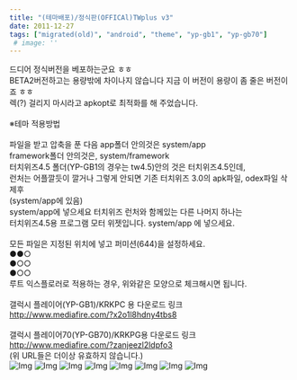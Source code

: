 ```yaml
---
title: "(테마배포)/정식판(OFFICAl)TWplus v3"
date: 2011-12-27
tags: ["migrated(old)", "android", "theme", "yp-gb1", "yp-gb70"]
 # image: ''
---
```


드디어 정식버전을 베포하는군요 ㅎㅎ<br>
BETA2버전하고는 용량밖에 차이나지 않습니다 지금 이 버전이 용량이 좀 줄은 버전이죠 ㅎㅎ<br>
렉(?) 걸리지 마시라고 apkopt로 최적화를 해 주었습니다.<br>
<br>
※테마 적용방법<br>
<br>
파일을 받고 압축을 푼 다음 app폴더 안의것은 system/app<br>
framework폴더 안의것은, system/framework<br>
터치위즈4.5 폴더(YP-GB1의 경우는 tw4.5)안의 것은 터치위즈4.5인데,<br>
런처는 어플깔듯이 깔거나 그렇게 안되면 기존 터치위즈 3.0의 apk파일, odex파일 삭제후<br>
(system/app에 있음)<br>
system/app에 넣으세요 터치위즈 런처와 함께있는 다른 나머지 하나는<br>
터치위즈4.5용 프로그램 모터 위젯입니다. system/app 에 넣으세요.<br>
<br>
모든 파일은 지정된 위치에 넣고 퍼미션(644)을 설정하세요.<br>
●●○<br>
●○○<br>
●○○<br>
루트 익스플로러로 적용하는 경우, 위와같은 모양으로 체크해시면 됩니다.<br>
<br>
갤럭시 플레이어(YP-GB1)/KRKPC 용 다운로드 링크<br>
http://www.mediafire.com/?x2o1l8hdny4tbs8<br><br>
갤럭시 플레이어70(YP-GB70)/KRKPG용 다운로드 링크<br>
http://www.mediafire.com/?zanjeezl2ldpfo3<br>
(위 URL들은 더이상 유효하지 않습니다.)<br>
![Img](https://sukso96100.github.io/blogimgs/SC20111221-230730.png)
![Img](https://sukso96100.github.io/blogimgs/SC20111224-202529.png)
![Img](https://sukso96100.github.io/blogimgs/SC20111226-184258.png)
![Img](https://sukso96100.github.io/blogimgs/SC20111226-224224.png)
![Img](https://sukso96100.github.io/blogimgs/SC20111226-224441.png)
![Img](https://sukso96100.github.io/blogimgs/SC20111226-224454.png)
![Img](https://sukso96100.github.io/blogimgs/SC20111226-224542.png)
![Img](https://sukso96100.github.io/blogimgs/SC20111227-175648.jpg)

